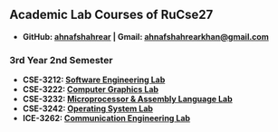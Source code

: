 ## Academic Lab Courses of RuCse27
- **GitHub: [ahnafshahrear](https://github.com/ahnafshahrear) | Gmail: ahnafshahrearkhan@gmail.com**

### 3rd Year 2nd Semester
- **CSE-3212: [Software Engineering Lab](https://github.com/ahnafshahrear/)**
- **CSE-3222: [Computer Graphics Lab](https://github.com/ahnafshahrear/Computer-Graphics-Lab)**
- **CSE-3232: [Microprocessor & Assembly Language Lab](https://github.com/ahnafshahrear/Microprocessor-And-Assembly-Language-Lab)**
- **CSE-3242: [Operating System Lab](https://github.com/ahnafshahrear/Operating-System-Lab)**
- **ICE-3262: [Communication Engineering Lab](https://github.com/ahnafshahrear/Communication-Engineering-Lab)**